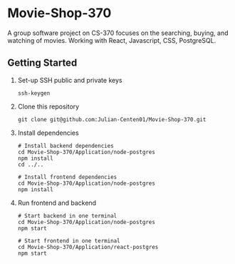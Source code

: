 # Movie-Shop-370
A group software project on CS-370 focuses on the searching, buying, and watching of movies.
Working with React, Javascript, CSS, PostgreSQL.

## Getting Started

1. Set-up SSH public and private keys
    ```shell
    ssh-keygen
    ```
2. Clone this repository 
    ```shell
    git clone git@github.com:Julian-Centen01/Movie-Shop-370.git
    ```
3. Install dependencies 
    ```shell
    # Install backend dependencies 
    cd Movie-Shop-370/Application/node-postgres
    npm install
    cd ../..
    
    # Install frontend dependencies 
    cd Movie-Shop-370/Application/node-postgres
    npm install
    ```
4. Run frontend and backend
    ```shell
    # Start backend in one terminal
    cd Movie-Shop-370/Application/node-postgres
    npm start
   
    # Start frontend in one terminal
    cd Movie-Shop-370/Application/react-postgres
    npm start 
    ```
